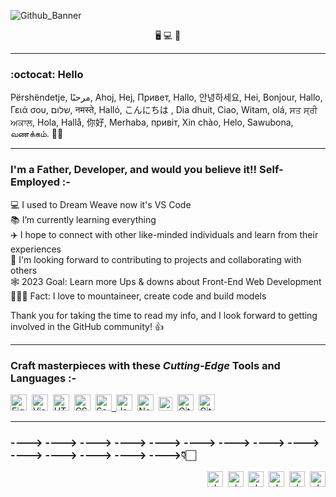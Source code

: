 ![Github_Banner](https://user-images.githubusercontent.com/126211151/225779823-51f6c8d3-6647-44c9-a1f4-b79dd08025ea.svg)
<p align="center">
🖥️&nbsp;💻&nbsp;📱 </p>

---

### :octocat: Hello
Përshëndetje, مرحبًا, Ahoj, Hej, Привет, Hallo, 안녕하세요, Hei, Bonjour, Hallo, Γειά σου, שלום, नमस्ते, Halló, こんにちは , Dia dhuit, Ciao, Witam, olá, ਸਤ ਸ੍ਰੀ ਅਕਾਲ, Hola, Hallå, 你好, Merhaba, привіт, Xin chào, Helo, Sawubona, வணக்கம். 🙋‍♂️

---

### I'm a Father, Developer, and would you believe it!! Self-Employed :-

💻  I used to Dream Weave now it's VS Code <br>
📚  I’m currently learning everything <br>
✈️  I hope to connect with other like-minded individuals and learn from their experiences <br>
👀  I'm looking forward to contributing to projects and collaborating with others <br>
🕸️  2023 Goal: Learn more Ups & downs about Front-End Web Development <br>
🧗🏻‍♀️  Fact: I love to mountaineer, create code and build models <br>

Thank you for taking the time to read my info, and I look forward to getting involved in the GitHub community! 👍

---

### Craft masterpieces with these <em>Cutting-Edge</em> Tools and Languages :-

<p align="left">
<a href="https://figma.com/" target="blank"><img src="https://user-images.githubusercontent.com/126211151/224844719-95f49578-51e3-4b5e-b7f3-5ad1e28648db.svg" title="Figma" alt="Figma" width="26px"></a>&nbsp;
<a href="https://code.visualstudio.com/" target="blank"><img src="https://cdn.jsdelivr.net/gh/devicons/devicon/icons/vscode/vscode-original.svg" title="Visual Studio Code" alt="Visual Studio Code" width="26px"></a>&nbsp;
<a href="https://developer.mozilla.org/en-US/docs/Glossary/HTML5" target="blank"><img src="https://cdn.jsdelivr.net/gh/devicons/devicon/icons/html5/html5-original.svg" title="HTML5" alt="HTML5" width="26px"></a>&nbsp;
<a href="https://developer.mozilla.org/en-US/docs/Glossary/css/" target="blank"><img src="https://cdn.jsdelivr.net/gh/devicons/devicon/icons/css3/css3-original.svg" title="CSS3" alt="CSS3" width="26px"></a>&nbsp;
<a href="https://sass-lang.com/" target="blank"><img src="https://cdn.jsdelivr.net/gh/devicons/devicon/icons/sass/sass-original.svg" title="Sass" alt="Sass" width="26px">&nbsp;
<a href="https://www.javascript.com" target="blank"><img src="https://cdn.jsdelivr.net/gh/devicons/devicon/icons/javascript/javascript-original.svg" title="JavaScript" alt="JavaScript" width="26px"></a>&nbsp;
<a href="https://nodejs.org/" target="blank"><img src="https://user-images.githubusercontent.com/126211151/224826443-22d822b8-fb39-4228-bec2-ea360d4b562f.svg" title="Node.js" alt="Node.js" width="26"></a>&nbsp;
<a href="https://www.microsoft.com/en-us/sql-server/sql-server-2022/" target="blank"><img src="https://user-images.githubusercontent.com/126211151/222702561-2d385921-5d6c-4066-8727-f7425ce417ca.png" title="SQL" alt="SQL" width="22px"></a>&nbsp;
<a href="https://git-scm.com/" target="blank"><img src="https://user-images.githubusercontent.com/126211151/224826419-ee338795-2a9c-43d7-9c27-18c397f25bde.svg" title="Git" alt="Git" width="26px"></a>&nbsp;
<a href="https://github.com/" target="blank"><img src="https://user-images.githubusercontent.com/3369400/139447912-e0f43f33-6d9f-45f8-be46-2df5bbc91289.png" title="GitHub" alt="GitHub" width="26px"></a>
</p>

---

<h3 align="left"> ----> ----> ----> ----> ----> ----> ----> ----> ----> ----> ----> ----> ----> ---->👇🏻</h3>
<p align="right">
<a href="https://google.com/" target="blank"><img align="center" src="https://user-images.githubusercontent.com/126211151/224855075-fb6b57a1-2447-4a91-9c50-a4e69a1c2441.svg" title="Website" alt="cleitch" width="25"></a>&nbsp;
<a href="https://fb.com/cleitch" target="blank"><img align="center" src="https://user-images.githubusercontent.com/126211151/224858541-40f00a2f-8dbb-442a-a670-2f85d2e7d212.svg" title="Facebook" alt="cleitch" width="25"></a>&nbsp;
<a href="https://linkedin.com/in/cleitch01" target="blank"><img align="center" src="https://user-images.githubusercontent.com/126211151/224858988-2a314be1-c89b-4f3b-baf5-971fa4b11899.svg" title="Linkedin" alt="cleitch01" width="25"></a>&nbsp;
<a href="https://instagram.com/cleitch01" target="blank"><img align="center" src="https://user-images.githubusercontent.com/126211151/224859182-9d079871-b31c-4225-af90-40c2aa64805f.svg" title="Instagram" alt="cleitch01" width="25"></a>&nbsp;
<a href="https://twitter.com/cleitch01" target="blank"><img align="center" src="https://user-images.githubusercontent.com/126211151/224859314-bd2ec9ac-7447-4bcf-9302-96676917c80b.svg" title="Twitter" alt="cleitch01" width="25"></a>&nbsp;
<a href="https://codepen.io/Col-l" target="blank"><img align="center" src="https://user-images.githubusercontent.com/126211151/224860355-dce68fb7-abe8-4986-ae88-9552d2966ed0.svg" title="CodePen" alt="cleitch01" width="25"></a>
</p>



